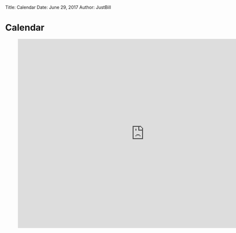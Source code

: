 Title: Calendar
Date: June 29, 2017
Author: JustBill

Calendar
======
<dl>
<dd><iframe src="https://calendar.google.com/calendar/embed?height=600&amp;wkst=1&amp;bgcolor=%23FFFFFF&amp;src=info%40interlockroc.org&amp;color=%23125A12&amp;ctz=America%2FNew_York" style="border-width:0" width="800" height="600" frameborder="0" scrolling="no"></iframe><dd>
</dl>
